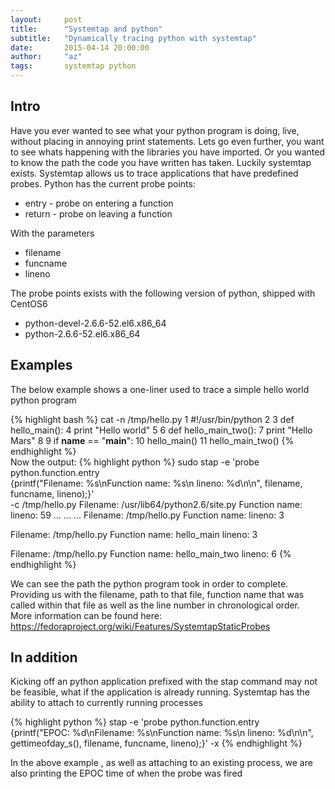 ```yaml
---
layout:     post
title:      "Systemtap and python"
subtitle:   "Dynamically tracing python with systemtap"
date:       2015-04-14 20:00:00
author:     "az"
tags:       systemtap python
---
```


<p>
<h2 class="section-heading">Intro</h2>
Have you ever wanted to see what your python program is doing, live, without placing in annoying print statements. Lets go
even further, you want to see whats happening with the libraries you have imported. Or you wanted to know the path the code
you have written has taken. Luckily systemtap exists. Systemtap allows us to trace applications that have 
predefined probes. Python has the current probe points: 
</p>
<p>
<ul>
<li> entry - probe on entering a function </li>
<li> return - probe on leaving a function </li>
</ul>
</p>

<p>
With the parameters 
<ul>
<li> filename </li>
<li> funcname </li>
<li> lineno </li>
</ul>
</p>

<p>
The probe points exists with the following version of python, shipped with CentOS6
<ul>
<li> python-devel-2.6.6-52.el6.x86_64 </li>
<li> python-2.6.6-52.el6.x86_64 </li>
</ul>
</p>

<p>
<h2 class="section-heading">Examples</h2>
The below example shows a one-liner used to trace a simple hello world python program

{% highlight bash %}
cat -n /tmp/hello.py
     1	#!/usr/bin/python
     2
     3	def hello_main():
     4	   print "Hello world"
     5
     6	def hello_main_two():
     7	   print "Hello Mars"
     8
     9	if __name__ == "__main__":
    10	   hello_main()
    11	   hello_main_two()
{% endhighlight %}
<br>
Now the output:
{% highlight python  %}
sudo stap -e 'probe python.function.entry \
{printf("Filename: %s\nFunction name: %s\n lineno: %d\n\n", filename, funcname, lineno);}' \
-c /tmp/hello.py
Filename: /usr/lib64/python2.6/site.py
Function name: <module>
 lineno: 59
...
...
...
Filename: /tmp/hello.py
Function name: <module>
 lineno: 3

Filename: /tmp/hello.py
Function name: hello_main
 lineno: 3

Filename: /tmp/hello.py
Function name: hello_main_two
 lineno: 6
{% endhighlight %}

We can see the path the python program took in order to complete. Providing us with the filename, path to that file, function name
that was called within that file as well as the line number in chronological order.
<br>
More information can be found here: https://fedoraproject.org/wiki/Features/SystemtapStaticProbes
</p>

<p>
<h2 class="section-heading">In addition</h2>
Kicking off an python application prefixed with the stap command may not be feasible, what if the application is already running. Systemtap has the ability
to attach to currently running processes

{% highlight python %}
stap -e 'probe python.function.entry \
{printf("EPOC: %d\nFilename: %s\nFunction name: %s\n lineno: %d\n\n", \
gettimeofday_s(), filename, funcname, lineno);}' -x <PID>
{% endhighlight %}

In the above example , as well as attaching to an existing process, we are also printing the EPOC time of when the probe was fired
</p>

